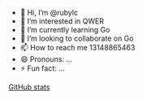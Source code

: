- 👋 Hi, I’m @rubylc
- 👀 I’m interested in QWER
- 🌱 I’m currently learning Go
- 💞️ I’m looking to collaborate on Go
- 📫 How to reach me 13148865463
- 😄 Pronouns: ...
- ⚡ Fun fact: ...

<!---
rubylc/rubylc is a ✨ special ✨ repository because its `README.md` (this file) appears on your GitHub profile.
You can click the Preview link to take a look at your changes.
--->

[GitHub stats](https://github-readme-stats.vercel.app/api?username=rubylc)
